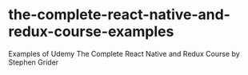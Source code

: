 # the-complete-react-native-and-redux-course-examples
Examples of Udemy The Complete React Native and Redux Course by Stephen Grider
